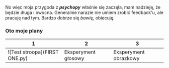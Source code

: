 No więc moja przygoda z _**psychopy**_ właśnie się zaczęła, mam nadzieję, że będzie długa i owocna.
Generalnie narazie nie umiem zrobić feedback'u, ale pracuję nad tym.
Bardzo dobrze się _bawię_, obiecuję.


### Oto moje plany

  1 | 2 | 3
---------------|-------------|-------------|
![Test stroopa](FIRST ONE.py)|Eksperyment głosowy|Eksperyment obrazkowy|
